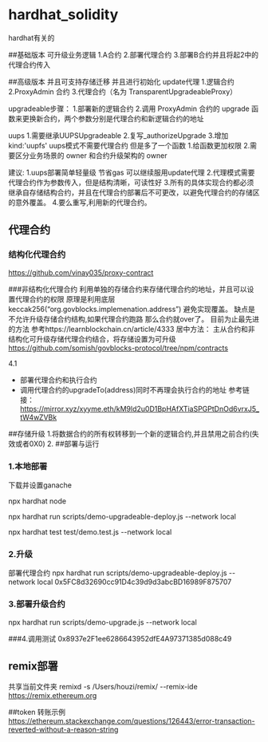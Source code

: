 # hardhat_solidity
hardhat有关的


##基础版本
可升级业务逻辑 
1.A合约
2.部署代理合约
3.部署B合约并且将起2中的代理合约传入


##高级版本
并且可支持存储迁移 并且进行初始化
update代理
1.逻辑合约
2.ProxyAdmin 合约
3.代理合约（名为 TransparentUpgradeableProxy）

upgradeable步骤：
1.部署新的逻辑合约
2.调用 ProxyAdmin 合约的 upgrade 函数来更换新合约，两个参数分别是代理合约和新逻辑合约的地址

uups
1.需要继承UUPSUpgradeable
2.复写_authorizeUpgrade
3.增加kind:'uupfs'
uups模式不需要代理合约 但是多了一个函数
1.给函数更加权限
2.需要区分业务场景的 owner 和合约升级架构的 owner

建议:
1.uups部署简单轻量级 节省gas 可以继续服用update代理
2.代理模式需要代理合约作为参数传入，但是结构清晰，可读性好
3.所有的具体实现合约都必须继承自存储结构合约，并且在代理合约部署后不可更改，以避免代理合约的存储区的意外覆盖。
4.要么重写,利用新的代理合约。
## 代理合约
### 结构化代理合约
https://github.com/vinay035/proxy-contract

###非结构化代理合约
利用单独的存储合约来存储代理合约的地址，并且可以设置代理合约的权限
原理是利用底层keccak256(“org.govblocks.implemenation.address”) 避免实现覆盖。
缺点是不允许升级存储合约结构,如果代理合约跑路 那么合约就over了。
目前为止最先进的方法
参考https://learnblockchain.cn/article/4333
居中方法：
主从合约和非结构化可升级存储代理合约结合，将存储设置为可升级
https://github.com/somish/govblocks-protocol/tree/npm/contracts

4.1
- 部署代理合约和执行合约 
- 调用代理合约的upgradeTo(address)同时不再理会执行合约的地址
参考链接：
https://mirror.xyz/xyyme.eth/kM9ld2u0D1BpHAfXTiaSPGPtDnOd6vrxJ5_tW4wZVBk

##存储升级
1.将数据合约的所有权转移到一个新的逻辑合约,并且禁用之前合约(失效或者0X0)
2.
##部署与运行
### 1.本地部署
下载并设置ganache

npx hardhat node

npx hardhat run scripts/demo-upgradeable-deploy.js --network local

npx hardhat test test/demo.test.js --network local

### 2.升级
部署代理合约
npx hardhat run scripts/demo-upgradeable-deploy.js --network local
0x5FC8d32690cc91D4c39d9d3abcBD16989F875707

### 3.部署升级合约
npx hardhat run scripts/demo-upgrade.js --network local

###4.调用测试
0x8937e2F1ee6286643952dfE4A97371385d088c49

## remix部署
共享当前文件夹
remixd -s /Users/houzi/remix/ --remix-ide https://remix.ethereum.org




##token 转账示例
https://ethereum.stackexchange.com/questions/126443/error-transaction-reverted-without-a-reason-string
